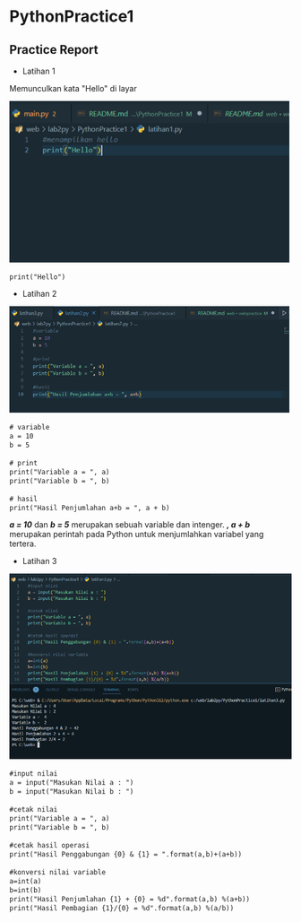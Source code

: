 # PythonPractice1

## Practice Report

* Latihan 1

<p> 
Memunculkan kata "Hello" di layar
</p>

<img src="image/sslat1.png" width="500">

    print("Hello")  

* Latihan 2

<img src="image/sslat2.png" width="500">

    # variable
    a = 10
    b = 5

    # print
    print("Variable a = ", a)
    print("Variable b = ", b)
    
    # hasil
    print("Hasil Penjumlahan a+b = ", a + b)

***a = 10*** dan ***b = 5*** merupakan sebuah variable dan intenger.
***, a + b*** merupakan perintah pada Python untuk menjumlahkan variabel yang tertera.

* Latihan 3

<img src="image/sslat3.png" widht="500">

    #input nilai
    a = input("Masukan Nilai a : ")
    b = input("Masukan Nilai b : ")

    #cetak nilai
    print("Variable a = ", a)
    print("Variable b = ", b)

    #cetak hasil operasi
    print("Hasil Penggabungan {0} & {1} = ".format(a,b)+(a+b))

    #konversi nilai variable
    a=int(a)
    b=int(b)
    print("Hasil Penjumlahan {1} + {0} = %d".format(a,b) %(a+b))
    print("Hasil Pembagian {1}/{0} = %d".format(a,b) %(a/b))
